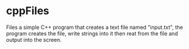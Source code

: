 # cppFiles
Files
a simple C++ program that creates a text file named "input.txt", the program creates the file, write strings into it then reat from the file and output into the screen.
